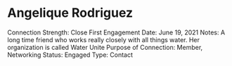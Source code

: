 # Angelique Rodriguez

Connection Strength: Close
First Engagement Date: June 19, 2021
Notes: A long time friend who works really closely with all things water. Her organization is called Water Unite
Purpose of Connection: Member, Networking
Status: Engaged
Type: Contact